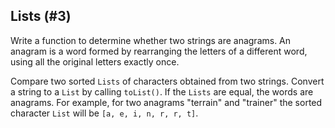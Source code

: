 ## Lists (#3)

Write a function to determine whether two strings are anagrams. An anagram is a
word formed by rearranging the letters of a different word, using all the
original letters exactly once.

<div class="hint">

Compare two sorted `Lists` of characters obtained from two strings.
Convert a string to a `List` by calling `toList()`. If the `Lists` are equal,
the words are anagrams. For example, for two anagrams "terrain" and "trainer"
the sorted character `List` will be `[a, e, i, n, r, r, t]`.

</div>